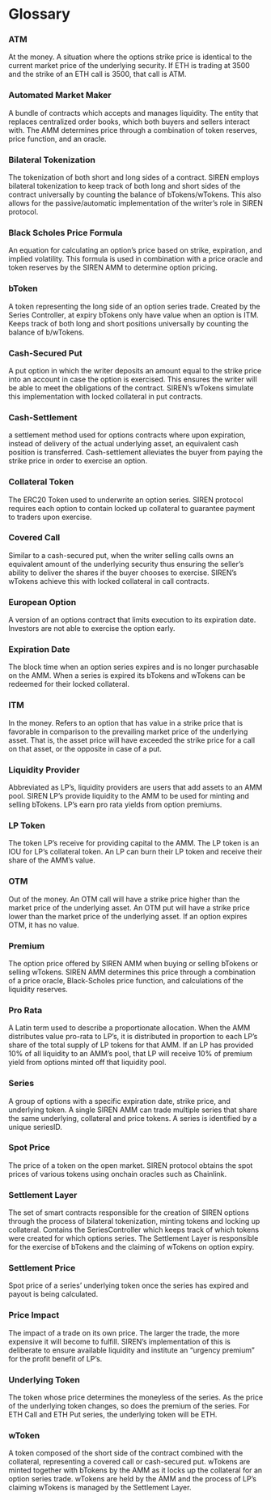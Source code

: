 # Glossary

### ATM

At the money. A situation where the options strike price is identical to the current market price of the underlying security.  If ETH is trading at 3500 and the strike of an ETH call is 3500, that call is ATM.

### Automated Market Maker

A bundle of contracts which accepts and manages liquidity.  The entity that replaces centralized order books, which both buyers and sellers interact with.  The AMM determines price through a combination of token reserves, price function, and an oracle.  

### Bilateral Tokenization

The tokenization of both short and long sides of a contract.  SIREN employs bilateral tokenization to keep track of both long and short sides of the contract universally by counting the balance of bTokens/wTokens. This also allows for the passive/automatic implementation of the writer’s role in SIREN protocol. 

### Black Scholes Price Formula

An equation for calculating an option’s price based on strike, expiration, and implied volatility.  This formula is used in combination with a price oracle and token reserves by the SIREN AMM to determine option pricing.

### bToken

A token representing the long side of an option series trade.  Created by the Series Controller, at expiry bTokens only have value when an option is ITM.  Keeps track of both long and short positions universally by counting the balance of b/wTokens.

### Cash-Secured Put

A put option in which the writer deposits an amount equal to the strike price into an account in case the option is exercised. This ensures the writer will be able to meet the obligations of the contract.  SIREN’s wTokens simulate this implementation with locked collateral in put contracts.

### Cash-Settlement

a settlement method used for options contracts where upon expiration, instead of delivery of the actual underlying asset, an equivalent cash position is transferred. Cash-settlement alleviates the buyer from paying the strike price in order to exercise an option.

### Collateral Token

The ERC20 Token used to underwrite an option series.  SIREN protocol requires each option to contain locked up collateral to guarantee payment to traders upon exercise.

### Covered Call

Similar to a cash-secured put, when the writer selling calls owns an equivalent amount of the underlying security thus ensuring the seller’s ability to deliver the shares if the buyer chooses to exercise.  SIREN’s wTokens achieve this with locked collateral in call contracts.

### European Option

A version of an options contract that limits execution to its expiration date. Investors are not able to exercise the option early.

### Expiration Date

The block time when an option series expires and is no longer purchasable on the AMM.  When a series is expired its bTokens and wTokens can be redeemed for their locked collateral.

### ITM

In the money. Refers to an option that has value in a strike price that is favorable in comparison to the prevailing market price of the underlying asset.  That is, the asset price will have exceeded the strike price for a call on that asset, or the opposite in case of a put.

### Liquidity Provider

Abbreviated as LP’s, liquidity providers are users that add assets to an AMM pool.  SIREN LP’s provide liquidity to the AMM to be used for minting and selling bTokens.  LP’s earn pro rata yields from option premiums.

### LP Token

The token LP’s receive for providing capital to the AMM.  The LP token is an IOU for LP’s collateral token.  An LP can burn their LP token and receive their share of the AMM’s value.

### OTM

Out of the money. An OTM call will have a strike price higher than the market price of the underlying asset. An OTM put will have a strike price lower than the market price of the underlying asset.  If an option expires OTM, it has no value.

### Premium
 
The option price offered by SIREN AMM when buying or selling bTokens or selling wTokens.  SIREN AMM determines this price through a combination of a price oracle, Black-Scholes price function, and calculations of the liquidity reserves.

### Pro Rata

A Latin term used to describe a proportionate allocation.  When the AMM distributes value pro-rata to LP’s, it is distributed in proportion to each LP’s share of the total supply of LP tokens for that AMM.  If an LP has provided 10% of all liquidity to an AMM’s pool, that LP will receive 10% of premium yield from options minted off that liquidity pool.

### Series

A group of options with a specific expiration date, strike price, and underlying token.  A single SIREN AMM can trade multiple series that share the same underlying, collateral and price tokens.  A series is identified by a unique seriesID.

### Spot Price

The price of a token on the open market.  SIREN protocol obtains the spot prices of various tokens using onchain oracles such as Chainlink.

### Settlement Layer

The set of smart contracts responsible for the creation of SIREN options through the process of bilateral tokenization, minting tokens and locking up collateral.  Contains the SeriesController which keeps track of which tokens were created for which options series.  The Settlement Layer is responsible for the exercise of bTokens and the claiming of wTokens on option expiry.

### Settlement Price

Spot price of a series’ underlying token once the series has expired and payout is being calculated.

### Price Impact

The impact of a trade on its own price.  The larger the trade, the more expensive it will become to fulfill.  SIREN’s implementation of this is deliberate to ensure available liquidity and institute an “urgency premium” for the profit benefit of LP’s.

### Underlying Token

The token whose price determines the moneyless of the series.  As the price of the underlying token changes, so does the premium of the series.  For ETH Call and ETH Put series, the underlying token will be ETH.

### wToken

A token composed of the short side of the contract combined with the collateral, representing a covered call or cash-secured put.  wTokens are minted together with bTokens by the AMM as it locks up the collateral for an option series trade.  wTokens are held by the AMM and the process of LP’s claiming wTokens is managed by the Settlement Layer.
